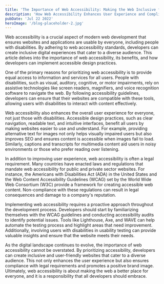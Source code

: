 ```yaml
---
title: 'The Importance of Web Accessibility: Making the Web Inclusive for All'
description: 'How Web Accessibility Enhances User Experience and Compliance'
pubDate: 'Jul 22 2022'
heroImage: '/blog-placeholder-2.jpg'
---
```


Web accessibility is a crucial aspect of modern web development that ensures websites and applications are usable by everyone, including people with disabilities. By adhering to web accessibility standards, developers can create inclusive digital experiences that cater to a diverse audience. This article delves into the importance of web accessibility, its benefits, and how developers can implement accessible design practices.

One of the primary reasons for prioritizing web accessibility is to provide equal access to information and services for all users. People with disabilities, such as visual, auditory, cognitive, or motor impairments, rely on assistive technologies like screen readers, magnifiers, and voice recognition software to navigate the web. By following accessibility guidelines, developers can ensure that their websites are compatible with these tools, allowing users with disabilities to interact with content effectively.

Web accessibility also enhances the overall user experience for everyone, not just those with disabilities. Accessible design practices, such as clear navigation, readable text, and intuitive interfaces, benefit all users by making websites easier to use and understand. For example, providing alternative text for images not only helps visually impaired users but also improves SEO and ensures content is accessible when images fail to load. Similarly, captions and transcripts for multimedia content aid users in noisy environments or those who prefer reading over listening.

In addition to improving user experience, web accessibility is often a legal requirement. Many countries have enacted laws and regulations that mandate web accessibility for public and private sector websites. For instance, the Americans with Disabilities Act (ADA) in the United States and the Web Content Accessibility Guidelines (WCAG) set by the World Wide Web Consortium (W3C) provide a framework for creating accessible web content. Non-compliance with these regulations can result in legal consequences and damage to a company's reputation.

Implementing web accessibility requires a proactive approach throughout the development process. Developers should start by familiarizing themselves with the WCAG guidelines and conducting accessibility audits to identify potential issues. Tools like Lighthouse, Axe, and WAVE can help automate the testing process and highlight areas that need improvement. Additionally, involving users with disabilities in usability testing can provide valuable insights and ensure that the website meets their needs.

As the digital landscape continues to evolve, the importance of web accessibility cannot be overstated. By prioritizing accessibility, developers can create inclusive and user-friendly websites that cater to a diverse audience. This not only enhances the user experience but also ensures compliance with legal requirements and promotes a positive brand image. Ultimately, web accessibility is about making the web a better place for everyone, and it is a responsibility that all developers should embrace.